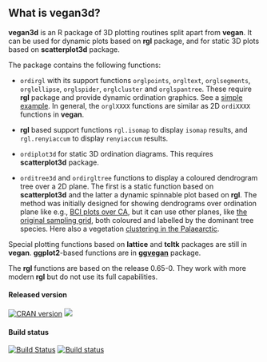 ## What is vegan3d?

**vegan3d** is an R package of 3D plotting routines split apart from
**vegan**. It can be used for dynamic plots based on **rgl** package,
and for static 3D plots based on **scatterplot3d** package.

The package contains the following functions:

 * `ordirgl` with its support functions `orglpoints`, `orgltext`, `orglsegments`,
   `orglellipse`, `orglspider`, `orglcluster` and `orglspantree`.  These
   require **rgl** package and provide dynamic ordination graphics.
   See a [simple example](http://cc.oulu.fi/~jarioksa/veganGL/). In general,
   the `orglXXXX` functions are similar as 2D `ordiXXXX` functions in **vegan**. 

 * **rgl** based support functions `rgl.isomap` to display `isomap`
     results, and `rgl.renyiaccum` to display `renyiaccum` results.

 * `ordiplot3d` for static 3D ordination diagrams. This requires
   **scatterplot3d** package.

 * `orditree3d` and `ordirgltree` functions to display a coloured
    dendrogram tree over a 2D plane. The first is a
    static function based on **scatterplot3d** and the latter a
    dynamic spinnable plot based on **rgl**. The method was initially
    designed for showing dendrograms over ordination plane like 
    e.g.,  [BCI plots over CA](http://cc.oulu.fi/~jarioksa/WebGL/BCIcca/),
    but it can use other planes, like 
    [the original sampling grid](http://cc.oulu.fi/~jarioksa/WebGL/BCIgrid/),
    both coloured and labelled by the dominant tree species. Here also a
    vegetation [clustering in the Palaearctic](http://cc.oulu.fi/~jarioksa/sibir).

Special plotting functions based on **lattice** and **tcltk** packages
are still in **vegan**. **ggplot2**-based functions are in
[**ggvegan**](https://github.com/gavinsimpson/ggvegan) package.

The **rgl** functions are based on the release 0.65-0. They work with
more modern **rgl** but do not use its full capabilities.

#### Released version
[![CRAN version](http://www.r-pkg.org/badges/version/vegan3d)](http://cran.rstudio.com/web/packages/vegan3d/index.html) [![](http://cranlogs.r-pkg.org/badges/grand-total/vegan3d)](http://cran.rstudio.com/web/packages/vegan3d/index.html)

#### Build status
[![Build Status](https://travis-ci.org/vegandevs/vegan3d.svg?branch=master)](https://travis-ci.org/vegandevs/vegan3d)  [![Build status](https://ci.appveyor.com/api/projects/status/hc8dbxrim2nj3c1i/branch/master)](https://ci.appveyor.com/project/vegandevs/vegan3d/branch/master)
